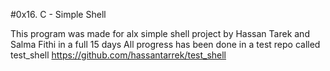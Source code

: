 #0x16. C - Simple Shell

This program was made for alx simple shell project by Hassan Tarek and Salma Fithi in a full 15 days
All progress has been done in a test repo called test_shell https://github.com/hassantarrek/test_shell

